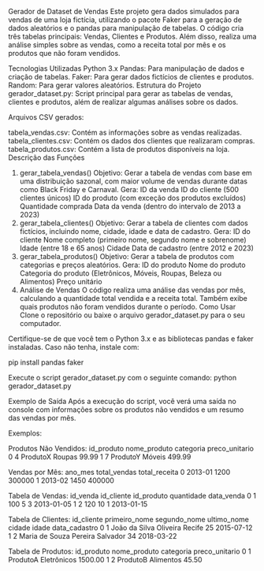 Gerador de Dataset de Vendas
Este projeto gera dados simulados para vendas de uma loja fictícia, utilizando o pacote Faker para a geração de dados aleatórios e o pandas para manipulação de tabelas. O código cria três tabelas principais: Vendas, Clientes e Produtos. Além disso, realiza uma análise simples sobre as vendas, como a receita total por mês e os produtos que não foram vendidos.

Tecnologias Utilizadas
Python 3.x
Pandas: Para manipulação de dados e criação de tabelas.
Faker: Para gerar dados fictícios de clientes e produtos.
Random: Para gerar valores aleatórios.
Estrutura do Projeto
gerador_dataset.py: Script principal para gerar as tabelas de vendas, clientes e produtos, além de realizar algumas análises sobre os dados.

Arquivos CSV gerados:

tabela_vendas.csv: Contém as informações sobre as vendas realizadas.
tabela_clientes.csv: Contém os dados dos clientes que realizaram compras.
tabela_produtos.csv: Contém a lista de produtos disponíveis na loja.
Descrição das Funções
1. gerar_tabela_vendas()
Objetivo: Gerar a tabela de vendas com base em uma distribuição sazonal, com maior volume de vendas durante datas como Black Friday e Carnaval.
Gera:
ID da venda
ID do cliente (500 clientes únicos)
ID do produto (com exceção dos produtos excluídos)
Quantidade comprada
Data da venda (dentro do intervalo de 2013 a 2023)
2. gerar_tabela_clientes()
Objetivo: Gerar a tabela de clientes com dados fictícios, incluindo nome, cidade, idade e data de cadastro.
Gera:
ID do cliente
Nome completo (primeiro nome, segundo nome e sobrenome)
Idade (entre 18 e 65 anos)
Cidade
Data de cadastro (entre 2012 e 2023)
3. gerar_tabela_produtos()
Objetivo: Gerar a tabela de produtos com categorias e preços aleatórios.
Gera:
ID do produto
Nome do produto
Categoria do produto (Eletrônicos, Móveis, Roupas, Beleza ou Alimentos)
Preço unitário
4. Análise de Vendas
O código realiza uma análise das vendas por mês, calculando a quantidade total vendida e a receita total.
Também exibe quais produtos não foram vendidos durante o período.
Como Usar
Clone o repositório ou baixe o arquivo gerador_dataset.py para o seu computador.

Certifique-se de que você tem o Python 3.x e as bibliotecas pandas e faker instaladas. Caso não tenha, instale com:

pip install pandas faker

Execute o script gerador_dataset.py com o seguinte comando:
python gerador_dataset.py

Exemplo de Saída
Após a execução do script, você verá uma saída no console com informações sobre os produtos não vendidos e um resumo das vendas por mês.

Exemplos:

Produtos Não Vendidos:
 id_produto nome_produto categoria  preco_unitario
0           4   ProdutoX    Roupas            99.99
1           7   ProdutoY    Móveis            499.99

Vendas por Mês:
 ano_mes  total_vendas  total_receita
0  2013-01           1200         300000
1  2013-02           1450         400000

Tabela de Vendas:
 id_venda  id_cliente  id_produto  quantidade data_venda
0         1          100           5           3  2013-01-05
1         2          120          10           1  2013-01-15

Tabela de Clientes:
 id_cliente primeiro_nome segundo_nome  ultimo_nome    cidade  idade  data_cadastro
0          1     João         da Silva       Oliveira    Recife     25     2015-07-12
1          2     Maria         de Souza    Pereira      Salvador    34     2018-03-22

Tabela de Produtos:
 id_produto nome_produto categoria  preco_unitario
0           1   ProdutoA    Eletrônicos        1500.00
1           2   ProdutoB    Alimentos         45.50
